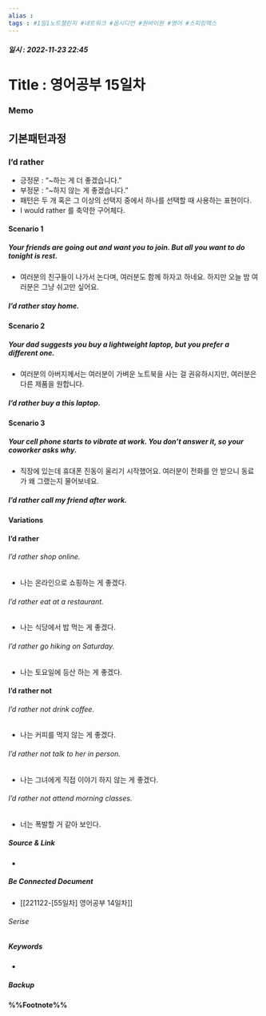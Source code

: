 ```yaml
---
alias : 
tags : #1일1노트챌린지 #네트워크 #옵시디언 #원바이원 #영어 #스피킹맥스
---
```


##### 일시 : 2022-11-23 22:45

# Title : 영어공부 15일차

### Memo

## 기본패턴과정

### I’d rather
- 긍정문 : “~하는 게 더 좋겠습니다.”
- 부정문 : “~하지 않는 게 좋겠습니다.”
- 패턴은 두 개 혹은 그 이상의 선택지 중에서 하나를 선택할 때 사용하는 표현이다.
- I would rather 를 축약한 구어체다. 

#### Scenario 1

##### Your friends are going out and want you to join. But all you want to do tonight is rest.
- 여러분의 친구들이 나가서 논다며, 여러분도 함께 하자고 하네요. 하지만 오늘 밤 여러분은 그냥 쉬고만 싶어요.

##### I’d rather stay home.

#### Scenario 2

##### Your dad suggests you buy a lightweight laptop, but you prefer a different one.
- 여러분의 아버지께서는 여러분이 가벼운 노트북을 사는 걸 권유하시지만, 여러분은 다른 제품을 원합니다.

##### I’d rather buy a this laptop.

#### Scenario 3

##### Your cell phone starts to vibrate at work. You don’t answer it, so your coworker asks why.
- 직장에 있는데 휴대폰 진동이 울리기 시작했어요. 여러분이 전화를 안 받으니 동료가 왜 그랬는지 물어보네요.

##### I’d rather call my friend after work.

#### Variations

#### I’d rather

###### I’d rather shop online.
- 나는 온라인으로 쇼핑하는 게 좋겠다.

###### I’d rather eat at a restaurant.
- 나는 식당에서 밥 먹는 게 좋겠다.

###### I’d rather go hiking on Saturday.
- 나는 토요일에 등산 하는 게 좋겠다.

#### I’d rather not

###### I’d rather not drink coffee.
- 나는 커피를 먹지 않는 게 좋겠다.

###### I’d rather not talk to her in person.
- 나는 그녀에게 직접 이야기 하지 않는 게 좋겠다.

###### I’d rather not attend morning classes.
- 너는 폭발할 거 같아 보인다.

##### Source & Link
- 

##### Be Connected Document
- [[221122-[55일차] 영어공부 14일차]]

###### Serise


##### Keywords
- 

##### Backup


#### %%Footnote%%

[^1]: 
